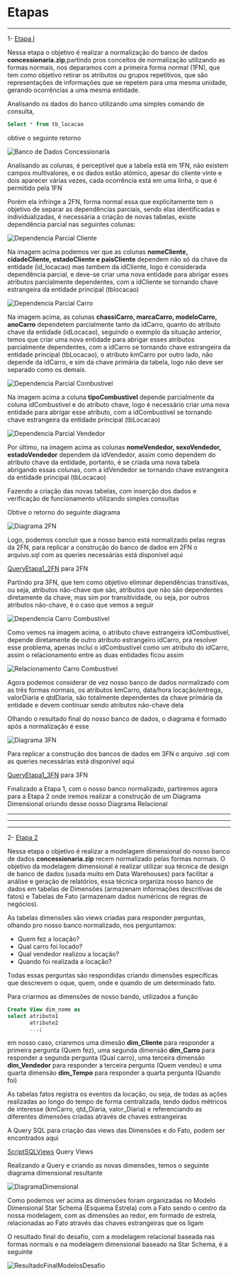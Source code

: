 
# Etapas

---

1- [Etapa I](../Desafio/etapa-1/)

Nessa etapa o objetivo é realizar a normalização do banco de dados **concessionaria.zip**,partindo pros conceitos de normalização utilizando as formas normais, nos deparamos com a primeira forma normal (1FN), que tem como objetivo retirar os atributos ou grupos repetitivos, que são representações de informações que se repetem para uma mesma unidade, gerando ocorrências a uma mesma entidade.

Analisando os dados do banco utilizando uma simples comando de consulta,

``` SQL
Select * from tb_locacao 
```

obtive o seguinte retorno

![Banco de Dados Concessionaria](../Evidencias/Desafio/Dados_Não_Normalizados.JPG)

Analisando as colunas, é perceptível que a tabela está em 1FN, não existem campos multivalores, e os dados estão atômico, apesar do cliente vinte e dois aparecer várias vezes, cada ocorrência está em uma linha, o que é permitido pela 1FN

Porém ela infringe a 2FN, forma normal essa que explicitamente tem o objetivo de separar as dependências parciais, sendo elas identificadas e individualizadas, é necessária a criação de novas tabelas, existe dependência parcial nas seguintes colunas:

![Dependencia Parcial Cliente](../Evidencias/Desafio/2FN_Redundância_Cliente.JPG)

Na imagem acima podemos ver que as colunas **nomeCliente, cidadeCliente, estadoCliente e paisCliente** dependem não só da chave da entidade (id_locacao) mas tambem da idCliente, logo é considerada dependência parcial, e deve-se criar uma nova entidade para abrigar esses atributos parcialmente dependentes, com a idCliente se tornando chave estrangeira da entidade principal (tblocacao)

![Dependencia Parcial Carro](../Evidencias/Desafio/2FN_Redundância_Carro.JPG)

Na imagem acima, as colunas **chassiCarro, marcaCarro, modeloCarro, anoCarro** dependetem parcialmente tanto da idCarro, quanto do atributo chave da entidade (idLocacao), seguindo o exemplo da situação anterior, temos que criar uma nova entidade para abrigar esses atributos parcialmente dependentes, com a idCarro se tornando chave estrangeira da entidade principal (tbLocacao), o atributo kmCarro por outro lado, não depende da idCarro, e sim da chave primária da tabela, logo não deve ser separado como os demais.

![Dependencia Parcial Combustivel](../Evidencias/Desafio/2FN_Redundância_Combustivel.JPG)

Na imagem acima a coluna **tipoCombustivel** depende parcialmente da coluna idCombustivel e do atributo chave, logo é necessário criar uma nova entidade para abrigar esse atributo, com a idCombustivel se tornando chave estrangeira da entidade principal (tbLocacao)

![Dependencia Parcial Vendedor](../Evidencias/Desafio/2FN_Redundância_Vendedor.JPG)

Por último, na imagem acima as colunas **nomeVendedor, sexoVendedor, estadoVendedor** dependem da idVendedor, assim como dependem do atributo chave da entidade, portanto, é se criada uma nova tabela abrigando essas colunas, com a idVendedor se tornando chave estrangeira da entidade principal (tbLocacao)

Fazendo a criação das novas tabelas, com inserção dos dados e verificação de funcionamento utilizando simples consultas

Obtive o retorno do seguinte diagrama

![Diagrama 2FN](../Evidencias/Desafio/DER_Concessionaria_2FN.JPG)

Logo, podemos concluir que a nosso banco está normalizado pelas regras da 2FN, para replicar a construção do banco de dados em 2FN o arquivo.sql com as queries necessárias está disponível aqui

[QueryEtapa1_2FN](../Desafio/etapa-1/concessionaria_2FN.sql) para 2FN

Partindo pra 3FN, que tem como objetivo eliminar dependências transitivas, ou seja, atributos não-chave que são, atributos que não são dependentes diretamente da chave, mas sim por transitividade, ou seja, por outros atributos não-chave, é o caso que vemos a seguir

![Dependencia Carro Combustivel](../Evidencias/Desafio/3FN_DependenciaParcial_Carro-Combustivel.JPG)

Como vemos na imagem acima, o atributo chave estrangeira idCombustivel, depende diretamente de outro atributo estrangeiro idCarro, pra resolver esse problema, apenas incluí o idCombustivel como um atributo do idCarro, assim o relacionamento entre as duas entidades ficou assim

![Relacionamento Carro Combustivel](../Evidencias/Desafio/RelacionamentoCarroCombustivel.JPG)

Agora podemos considerar de vez nosso banco de dados normalizado com as três formas normais, os atributos kmCarro, data/hora locação/entrega, valorDiaria e qtdDiaria, são totalmente dependentes da chave primária da entidade e devem continuar sendo atributos não-chave dela

Olhando o resultado final do nosso banco de dados, o diagrama é formado após a normalização é esse

![Diagrama 3FN](../Evidencias/Desafio/DER_Concessionaria_3FN.JPG)

Para replicar a construção dos bancos de dados em 3FN o arquivo .sql com as queries necessárias está disponível aqui

[QueryEtapa1_3FN](../Desafio/etapa-1/concessionaria_3FN.sql) para 3FN

Finalizado a Etapa 1, com o nosso banco normalizado, partiremos agora para a Etapa 2 onde iremos realizar a construção de um Diagrama Dimensional oriundo desse nosso Diagrama Relacional

---
---
---

2- [Etapa 2](../Desafio/etapa-2/)

Nessa etapa o objetivo é realizar a modelagem dimensional do nosso banco de dados **concessionaria.zip** recem normalizado pelas formas normais. O objetivo da modelagem dimensional é realizar utilizar sua técnica de design de banco de dados (usada muito em Data Warehouses) para facilitar a análise e geração de relatórios, essa técnica organiza nosso banco de dados em tabelas de Dimensões (armazenam informações descritivas de fatos) e Tabelas de Fato (armazenam dados numéricos de regras de negócios).

As tabelas dimensões são views criadas para responder perguntas, olhando pro nosso banco normalizado, nos perguntamos:

 - Quem fez a locação?
 - Qual carro foi locado?
 - Qual vendedor realizou a locação?
 - Quando foi realizada a locação?

Todas essas perguntas são respondidas criando dimensões específicas que descrevem o oque, quem, onde e quando de um determinado fato.

Para criarmos as dimensões de nosso bando, utilizados a função

```SQL
Create View dim_nome as
select atributo1
       atribute2
       ...;
```

em nosso caso, criaremos uma dimesão **dim_Cliente** para responder a primeira pergunta (Quem fez), uma segunda dimensão **dim_Carro** para responder a segunda pergunta (Qual carro), uma terceira dimensão **dim_Vendedor** para responder a terceira pergunta (Quem vendeu) e uma quarta dimensão **dim_Tempo** para responder a quarta pergunta (Quando foi)

As tabelas fatos registra os eventos da locação, ou seja, de todas as ações realizadas ao longo do tempo de forma centralizada, tendo dados métricos de interesse (kmCarro, qtd_Diaria, valor_Diaria) e referenciando as diferentes dimensões criadas através de chaves estrangeiras

A Query SQL para criação das views das Dimensões e do Fato, podem ser encontrados aqui

[ScriptSQLViews](../Desafio/etapa-2/concessionaria_queries_dimensional.sql) Query Views

Realizando a Query e criando as novas dimensões, temos o seguinte diagrama dimensional resultante

![DiagramaDimensional](../Evidencias/Desafio/Diagrama_Concessionaria_Dimensional.JPG)

Como podemos ver acima as dimensões foram organizadas no Modelo Dimensional Star Schema (Esquema Estrela) com a Fato sendo o centro da nossa modelagem, com as dimensões ao redor, em formado de estrela, relacionadas ao Fato através das chaves estrangeiras que os ligam

O resultado final do desafio, com a modelagem relacional baseada nas formas normais e na modelagem dimensional baseado na Star Schema, é a seguinte

![ResultadoFinalModelosDesafio](../Evidencias/Desafio/Resultado_Final_Diagramas_RelacionalDimensional.JPG)